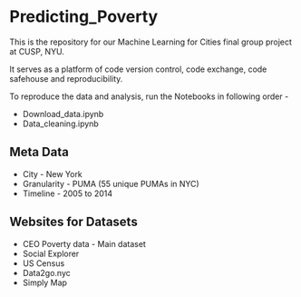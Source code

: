 # Predicting_Poverty

This is the repository for our Machine Learning for Cities final group project at CUSP, NYU. 

It serves as a platform of code version control, code exchange, code safehouse and reproducibility.

To reproduce the data and analysis, run the Notebooks in following order -

* Download_data.ipynb
* Data_cleaning.ipynb

## Meta Data

* City - New York
* Granularity - PUMA (55 unique PUMAs in NYC)
* Timeline - 2005 to 2014 

## Websites for Datasets

* CEO Poverty data - Main dataset
* Social Explorer
* US Census
* Data2go.nyc
* Simply Map




